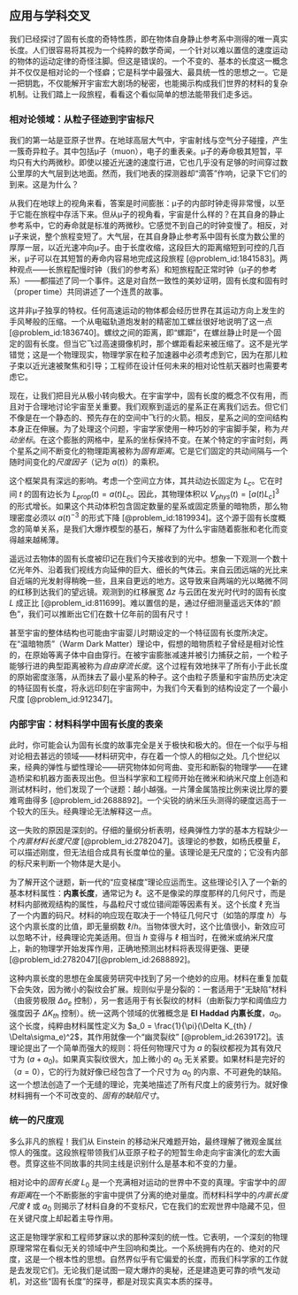 ## 应用与学科交叉

我们已经探讨了固有长度的奇特性质，即在物体自身静止参考系中测得的唯一真实长度。人们很容易将其视为一个纯粹的数学奇闻，一个针对以难以置信的速度运动的物体的运动定律的奇怪注脚。但这是错误的。一个不变的、基本的长度这一概念并不仅仅是相对论的一个怪癖；它是科学中最强大、最具统一性的思想之一。它是一把钥匙，不仅能解开宇宙宏大剧场的秘密，也能揭示构成我们世界的材料的复杂机制。让我们踏上一段旅程，看看这个看似简单的想法能带我们走多远。

### 相对论领域：从粒子径迹到宇宙标尺

我们的第一站是亚原子世界。在地球高层大气中，宇宙射线与空气分子碰撞，产生一簇奇异粒子。其中包括μ子（muon），电子的重表亲。μ子的寿命极其短暂，平均只有大约两微秒。即使以接近光速的速度行进，它也几乎没有足够的时间穿过数公里厚的大气层到达地面。然而，我们地表的探测器却“滴答”作响，记录下它们的到来。这是为什么？

从我们在地球上的视角来看，答案是时间膨胀：μ子的内部时钟走得非常慢，以至于它能在旅程中存活下来。但从μ子的视角看，宇宙是什么样的？在其自身的静止参考系中，它的寿命就是标准的两微秒。它感觉不到自己的时钟变慢了。相反，对μ子来说，整个旅程变短了。大气层，在其自身静止参考系中固有长度为数公里的厚厚一层，以近光速冲向μ子。由于长度收缩，这段巨大的距离缩短到可控的几百米，μ子可以在其短暂的寿命内容易地完成这段旅程 [@problem_id:1841583]。两种观点——长旅程配慢时钟（我们的参考系）和短旅程配正常时钟（μ子的参考系）——都描述了同一个事件。这是对自然一致性的美妙证明，固有长度和固有时（proper time）共同讲述了一个连贯的故事。

这并非μ子独享的特权。任何高速运动的物体都会经历世界在其运动方向上发生的手风琴般的压缩。一个从电磁轨道炮发射的精密加工螺丝很好地说明了这一点 [@problem_id:1836740]。螺纹之间的距离，即“螺距”，在螺丝静止时是一个固定的固有长度。但当它飞过高速摄像机时，那个螺距看起来被压缩了。这不是光学错觉；这是一个物理现实，物理学家在粒子加速器中必须考虑到它，因为在那儿粒子束以近光速被聚焦和引导；工程师在设计任何未来的相对论性航天器时也需要考虑它。

现在，让我们把目光从极小转向极大。在宇宙学中，固有长度的概念不仅有用，而且对于合理地讨论宇宙至关重要。我们观察到遥远的星系正在离我们远去。但它们不像是在一个静态的、预先存在的空间中飞行的火箭。相反，星系之间的空间结构本身正在伸展。为了处理这个问题，宇宙学家使用一种巧妙的宇宙脚手架，称为*共动坐标*。在这个膨胀的网格中，星系的坐标保持不变。在某个特定的宇宙时刻，两个星系之间不断变化的物理距离被称为*固有距离*。它是它们固定的共动间隔与一个随时间变化的*尺度因子*（记为 $a(t)$）的乘积。

这个框架具有深远的影响。考虑一个空间立方体，其共动边长固定为 $L_c$。它在时间 $t$ 的固有边长为 $L_{prop}(t) = a(t) L_c$。因此，其物理体积以 $V_{phys}(t) = [a(t) L_c]^3$ 的形式增长。如果这个共动体积包含固定数量的星系或固定质量的暗物质，那么物理密度必须以 $a(t)^{-3}$ 的形式下降 [@problem_id:1819934]。这个源于固有长度概念的简单关系，是我们大爆炸模型的基石，解释了为什么宇宙随着膨胀和老化而变得越来越稀薄。

遥远过去物体的固有长度被印记在我们今天接收到的光中。想象一下观测一个数十亿光年外、沿着我们视线方向延伸的巨大、细长的气体云。来自云团远端的光比来自近端的光发射得稍晚一些，且来自更远的地方。这导致来自两端的光以略微不同的红移到达我们的望远镜。观测到的红移展宽 $\Delta z$ 与云团在发光时代时的固有长度 $L$ 成正比 [@problem_id:811699]。难以置信的是，通过仔细测量遥远天体的“颜色”，我们可以推断出它们在数十亿年前的固有尺寸！

甚至宇宙的整体结构也可能由宇宙婴儿时期设定的一个特征固有长度所决定。在“温暗物质”（Warm Dark Matter）理论中，假想的暗物质粒子曾经是相对论性的，在原始等离子体中自由穿行。在被宇宙膨胀减速并被引力捕获之前，一个粒子能够行进的典型距离被称为*自由穿流长度*。这个过程有效地抹平了所有小于此长度的原始密度涨落，从而抹去了最小星系的种子。这个由粒子质量和宇宙热历史决定的特征固有长度，将永远印刻在宇宙网中，为我们今天看到的结构设定了一个最小尺度 [@problem_id:912347]。

### 内部宇宙：材料科学中固有长度的表亲

此时，你可能会认为固有长度的故事完全是关于极快和极大的。但在一个似乎与相对论相去甚远的领域——材料研究中，存在着一个惊人的相似之处。几个世纪以来，经典的弹性与塑性理论——研究物体如何弯曲、变形和断裂的物理学——在建造桥梁和机器方面表现出色。但当科学家和工程师开始在微米和纳米尺度上创造和测试材料时，他们发现了一个谜题：越小越强。一片薄金属箔按比例来说比厚的要难弯曲得多 [@problem_id:2688892]。一个尖锐的纳米压头测得的硬度远高于一个较大的压头。经典理论无法解释这一点。

这一失败的原因是深刻的。仔细的量纲分析表明，经典弹性力学的基本方程缺少一个*内禀材料长度尺度* [@problem_id:2782047]。该理论的参数，如杨氏模量 $E$，可以描述刚度，但无法组合成具有长度单位的量。该理论是无尺度的；它没有内部的标尺来判断一个物体是大是小。

为了解开这个谜题，新一代的“应变梯度”理论应运而生。这些理论引入了一个新的基本材料属性：**内禀长度**，通常记为 $\ell$。这不是像梁的厚度那样的几何尺寸，而是材料内部微观结构的属性，与晶粒尺寸或位错间距等因素有关。这个长度 $\ell$ 充当了一个内置的码尺。材料的响应现在取决于一个特征几何尺寸（如箔的厚度 $h$）与这个内禀长度的比值，即无量纲数 $\ell/h$。当物体很大时，这个比值很小，新效应可以忽略不计，经典理论完美适用。但当 $h$ 变得与 $\ell$ 相当时，在微米或纳米尺度上，新的物理学开始发挥作用，正确地预测出材料将表现得更强、更硬 [@problem_id:2782047][@problem_id:2688892]。

这种内禀长度的思想在金属疲劳研究中找到了另一个绝妙的应用。材料在重复加载下会失效，因为微小的裂纹会扩展。规则似乎是分裂的：一套适用于“无缺陷”材料（由疲劳极限 $\Delta\sigma_e$ 控制），另一套适用于有长裂纹的材料（由断裂力学和阈值应力强度因子 $\Delta K_{th}$ 控制）。统一这两个领域的优雅概念是 **El Haddad 内禀长度**，$a_0$。这个长度，纯粹由材料属性定义为 $a_0 = \frac{1}{\pi}(\Delta K_{th} / \Delta\sigma_e)^2$，其作用就像一个“幽灵裂纹” [@problem_id:2639172]。该理论提出了一个简单而强大的规则：将任何物理尺寸为 $a$ 的裂纹都视为其有效尺寸为 $(a + a_0)$。如果真实裂纹很大，加上微小的 $a_0$ 无关紧要。如果材料是完好的（$a = 0$），它的行为就好像已经包含了一个尺寸为 $a_0$ 的内禀、不可避免的缺陷。这一个想法创造了一个无缝的理论，完美地描述了所有尺度上的疲劳行为。就好像材料拥有一个不可改变的、*固有的缺陷尺寸*。

### 统一的尺度观

多么非凡的旅程！我们从 Einstein 的移动米尺难题开始，最终理解了微观金属丝惊人的强度。这段旅程带领我们从亚原子粒子的短暂生命走向宇宙演化的宏大画卷。贯穿这些不同故事的共同主线是识别什么是基本和不变的力量。

相对论中的*固有长度* $L_0$ 是一个充满相对运动的世界中不变的真理。宇宙学中的*固有距离*在一个不断膨胀的宇宙中提供了分离的绝对量度。而材料科学中的*内禀长度尺度* $\ell$ 或 $a_0$ 则揭示了材料自身的不变标尺，它在我们的宏观世界中隐藏不见，但在关键尺度上却起着主导作用。

这正是物理学家和工程师梦寐以求的那种深刻的统一性。它表明，一个深刻的物理原理常常在看似无关的领域中产生回响和类比。一个系统拥有内在的、绝对的尺度，这是一个根本性的思想。自然界似乎有它偏爱的长度，而我们科学家的工作就是去发现它们。无论我们是试图一窥大爆炸的奥秘，还是建造更可靠的喷气发动机，对这些“固有长度”的探寻，都是对现实真实本质的探寻。